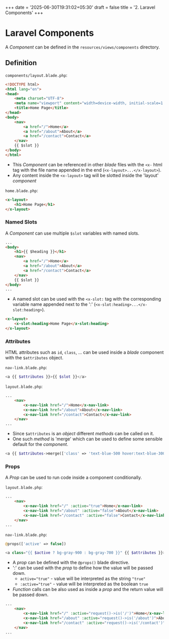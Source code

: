 +++
date = '2025-06-30T19:31:02+05:30'
draft = false
title = '2. Laravel Components'
+++

# Laravel Components

A *Component* can be defined in the `resources/views/components` directory.

## Definition

`components/layout.blade.php`:

```html
<!DOCTYPE html>
<html lang="en">
<head>
    <meta charset="UTF-8">
    <meta name="viewport" content="width=device-width, initial-scale=1.0">
    <title>Home Page</title>
</head>
<body>
    <nav>
        <a href="/">Home</a>
        <a href="/about">About</a>
        <a href="/contact">Contact</a>
    </nav>
    {{ $slot }}
</body>
</html>

```

 - This *Component* can be referenced in other *blade* files with the `<x-` html tag with the file name appended in the end (`<x-layout>...</x-layout>`).
 - Any content inside the `<x-layout>` tag will be slotted inside the 'layout' *component*

`home.blade.php`:

```html
<x-layout>
    <h1>Home Page</h1>
</x-layout>
```

### Named Slots

A *Component* can use multiple `$slot` variables with named slots.

```html
...
<body>
    <h1>{{ $heading }}</h1>
    <nav>
        <a href="/">Home</a>
        <a href="/about">About</a>
        <a href="/contact">Contact</a>
    </nav>
    {{ $slot }}
</body>
...
```

 - A named slot can be used with the `<x-slot:` tag with the corresponding variable name appended next to the ':' (`<x-slot:heading>...</x-slot:heading>`).

```html
<x-layout>
    <x-slot:heading>Home Page</x-slot:heading>
</x-layout>
```

### Attributes

HTML attributes such as `id`, `class`, ... can be used inside a *blade* component with the `$attributes` object.

`nav-link.blade.php`:

```php
<a {{ $attributes }}>{{ $slot }}</a>
```

`layout.blade.php`:

```html
...
    <nav>
        <x-nav-link href="/">Home</x-nav-link>
        <x-nav-link href="/about">About</x-nav-link>
        <x-nav-link href="/contact">Contact</x-nav-link>
    </nav>
...
```

 - Since `$attributes` is an *object* different *methods* can be called on it.
 - One such *method* is 'merge' which can be used to define some sensible default for the *component*.

```php
<a {{ $attributes->merge(['class' => 'text-blue-500 hover:text-blue-300']) }}>{{ $slot }}</a>
```

### Props

A *Prop* can be used to run code inside a component conditionally.

`layout.blade.php`:

```html
...
    <nav>
        <x-nav-link href="/" :active="true">Home</x-nav-link>
        <x-nav-link href="/about" :active="false">About</x-nav-link>
        <x-nav-link href="/contact" :active="false">Contact</x-nav-link>
    </nav>
...
```

`nav-link.blade.php`:

```php
@props(['active' => false])

<a class="{{ $active ? bg-gray-900 : bg-gray-700 }}" {{ $attributes }}>{{ $slot }}</a>
```

 - A *prop* can be defined with the `@props()` blade directive.
 - ':' can be used with the *prop* to define how the value will be passed down.
    - `active="true"` - value will be interpreted as the string `"true"`
    - `:active="true"` - value will be interpreted as the boolean `true`
 - *Function* calls can be also used as inside a *prop* and the return value will be passed down.

```html
...
    <nav>
        <x-nav-link href="/" :active="request()->is('/')">Home</x-nav-link>
        <x-nav-link href="/about" :active="request()->is('/about')">About</x-nav-link>
        <x-nav-link href="/contact" :active="request()->is('/contact')">Contact</x-nav-link>
    </nav>
...
```
